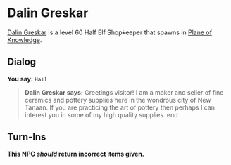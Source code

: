 # Dalin Greskar



[Dalin Greskar](/npc/202086) is a level 60 Half Elf Shopkeeper that spawns in [Plane of Knowledge](/zone/202).



## Dialog

**You say:** `Hail`



>**Dalin Greskar says:** Greetings visitor! I am a maker and seller of fine ceramics and pottery supplies here in the wondrous city of New Tanaan. If you are practicing the art of pottery then perhaps I can interest you in some of my high quality supplies.
end



## Turn-Ins



**This NPC *should* return incorrect items given.**





